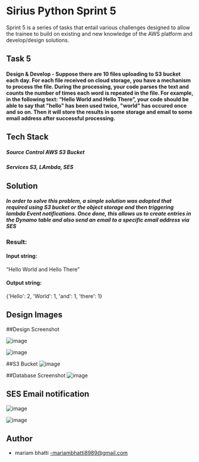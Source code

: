 # Sirius Python Sprint 5

Sprint 5 is a series of tasks that entail various challenges designed to allow the trainee to build on existing and new knowledge of the AWS platform and develop/design solutions.

## Task 5
#### Design & Develop - Suppose there are 10 files uploading to S3 bucket each day. For each file received on cloud storage, you have a mechanism to process the file. During the processing, your code parses the text and counts the number of times each word is repeated in the file. For example, in the following text: “Hello World and Hello There”, your code should be able to say that "hello" has been used twice, "world" has occured once and so on. Then it will store the results in some storage and email to some email address after successful processing.


## Tech Stack
##### **Source Control** AWS S3 Bucket
##### **Services** S3, LAmbda, SES

## Solution 

##### In order to solve this problem, a simple solution was adopted that required using S3 bucket or the object storage and then triggering lambda Event notifications. Once done, this allows us to create entries in the Dynamo table and also send an email to a specific email address via SES

### Result:

#### Input string:
“Hello World and Hello There”

#### Output string:
{'Hello': 2, 'World': 1, 'and': 1,  'there': 1}
## Design Images
##Design Screenshot

![image](https://user-images.githubusercontent.com/108882924/207578789-1f6a1e3a-da62-4a05-9afe-d873376e2dd7.png)


![image](https://user-images.githubusercontent.com/108882924/207855103-05274233-38c9-4474-9ee7-7f869bd28296.png)



##S3 Bucket
![image](https://user-images.githubusercontent.com/108882924/207703476-6de3f85f-3ed5-498c-a1f0-9ee91b509025.png)


##Database Screenshot
![image](https://user-images.githubusercontent.com/108882924/207703857-0822e1b0-adc9-4e54-9de1-b99924b4d456.png)


## SES Email notification
![image](https://user-images.githubusercontent.com/108882924/207704080-b0d5b301-dc92-4bc3-9fb3-8cea310841e6.png)

![image](https://user-images.githubusercontent.com/108882924/207704157-14d96f21-217c-456a-9411-4d06ff95e4b4.png)







## Author

- mariam bhatti
-mariambhatti8989@gmail.com
